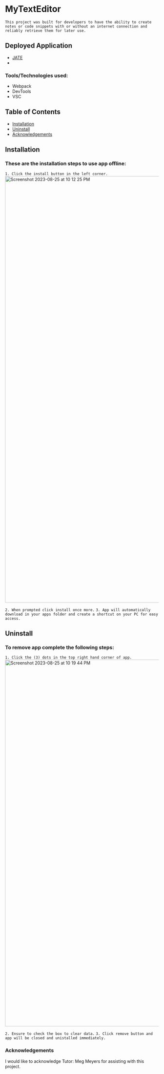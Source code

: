 # MyTextEditor

```This project was built for developers to have the ability to create notes or code snippets with or without an internet connection and reliably retrieve them for later use.```

## Deployed Application

* [JATE](https://text-editor-jate10-a1f104961cfe.herokuapp.com/)
* 

### Tools/Technologies used:

- Webpack
- DevTools
- VSC

## Table of Contents

- [Installation](#Installation)
- [Uninstall](#Uninstall)
- [Acknowledgements](#acknowledgements)

## Installation

### These are the installation steps to use app offline:

```1. Click the install button in the left corner.```
<img width="1391" alt="Screenshot 2023-08-25 at 10 12 25 PM" src="https://github.com/KimTurboutique/MyTextEditor/assets/127644189/11da469d-855e-42af-a6be-d65c6d1e7905">

```2. When prompted click install once more.```
```3. App will automatically download in your apps folder and create a shortcut on your PC for easy access.```

## Uninstall

### To remove app complete the following steps:

```1. Click the (3) dots in the top right hand corner of app.```
<img width="1196" alt="Screenshot 2023-08-25 at 10 19 44 PM" src="https://github.com/KimTurboutique/MyTextEditor/assets/127644189/1c93bc8d-e091-44b1-945b-73d175dd9e89">

```2. Ensure to check the box to clear data.```
```3. Click remove button and app will be closed and unistalled immediately.```

### Acknowledgements

I would like to acknowledge Tutor: Meg Meyers for assisting with this project.

